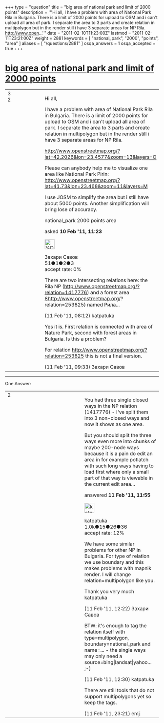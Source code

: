 +++
type = "question"
title = "big area of national park and limit of 2000 points"
description = '''Hi all, I have a problem with area of National Park Rila in Bulgaria. There is a limit of 2000 points for upload to OSM and i can&#x27;t upload all area of park. I separate the area to 3 parts and create relation in multipolygon but in the render still i have 3 separate areas for NP Rila. http://www.open...'''
date = "2011-02-10T11:23:00Z"
lastmod = "2011-02-11T23:21:00Z"
weight = 2881
keywords = [ "national_park", "2000", "points", "area" ]
aliases = [ "/questions/2881" ]
osqa_answers = 1
osqa_accepted = true
+++

<div class="headNormal">

# [big area of national park and limit of 2000 points](/questions/2881/big-area-of-national-park-and-limit-of-2000-points)

</div>

<div id="main-body">

<div id="askform">

<table id="question-table" style="width:100%;">
<colgroup>
<col style="width: 50%" />
<col style="width: 50%" />
</colgroup>
<tbody>
<tr>
<td style="width: 30px; vertical-align: top"><div class="vote-buttons">
<span id="post-2881-upvote" class="ajax-command post-vote up" rel="nofollow" title="I like this post (click again to cancel)"> </span>
<div id="post-2881-score" class="post-score" title="current number of votes">
3
</div>
<span id="post-2881-downvote" class="ajax-command post-vote down" rel="nofollow" title="I dont like this post (click again to cancel)"> </span> <span id="favorite-mark" class="ajax-command favorite-mark" rel="nofollow" title="mark/unmark this question as favorite (click again to cancel)"> </span>
<div id="favorite-count" class="favorite-count">
2
</div>
</div></td>
<td><div id="item-right">
<div class="question-body">
<p>Hi all,</p>
<p>I have a problem with area of National Park Rila in Bulgaria. There is a limit of 2000 points for upload to OSM and i can't upload all area of park. I separate the area to 3 parts and create relation in multipolygon but in the render still i have 3 separate areas for NP Rila.</p>
<p><a href="http://www.openstreetmap.org/?lat=42.2026&amp;lon=23.4577&amp;zoom=13&amp;layers=O">http://www.openstreetmap.org/?lat=42.2026&amp;lon=23.4577&amp;zoom=13&amp;layers=O</a></p>
<p>Please can anybody help me to visualize one area like National Park Pirin: <a href="http://www.openstreetmap.org/?lat=41.73&amp;lon=23.468&amp;zoom=11&amp;layers=M">http://www.openstreetmap.org/?lat=41.73&amp;lon=23.468&amp;zoom=11&amp;layers=M</a></p>
<p>I use JOSM to simplify the area but i still have about 5000 points. Another simplification will bring lose of accuracy.</p>
</div>
<div id="question-tags" class="tags-container tags">
<span class="post-tag tag-link-national_park" rel="tag" title="see questions tagged &#39;national_park&#39;">national_park</span> <span class="post-tag tag-link-2000" rel="tag" title="see questions tagged &#39;2000&#39;">2000</span> <span class="post-tag tag-link-points" rel="tag" title="see questions tagged &#39;points&#39;">points</span> <span class="post-tag tag-link-area" rel="tag" title="see questions tagged &#39;area&#39;">area</span>
</div>
<div id="question-controls" class="post-controls">
&#10;</div>
<div class="post-update-info-container">
<div class="post-update-info post-update-info-user">
<p>asked <strong>10 Feb '11, 11:23</strong></p>
<img src="https://secure.gravatar.com/avatar/d6fd3504f86c1aa945dfb18ed075ed1e?s=32&amp;d=identicon&amp;r=g" class="gravatar" width="32" height="32" alt="%D0%97%D0%B0%D1%85%D0%B0%D1%80%D0%B8%20%D0%A1%D0%B0%D0%B2%D0%BE%D0%B2&#39;s gravatar image" />
<p><span>Захари Савов</span><br />
<span class="score" title="51 reputation points">51</span><span title="1 badges"><span class="badge1">●</span><span class="badgecount">1</span></span><span title="2 badges"><span class="silver">●</span><span class="badgecount">2</span></span><span title="3 badges"><span class="bronze">●</span><span class="badgecount">3</span></span><br />
<span class="accept_rate" title="Rate of the user&#39;s accepted answers">accept rate:</span> <span title="Захари Савов has no accepted answers">0%</span></p>
</div>
</div>
<div id="comments-container-2881" class="comments-container">
<span id="2937"></span>
<div id="comment-2937" class="comment">
<div id="post-2937-score" class="comment-score">
&#10;</div>
<div class="comment-text">
<p>There are two intersecting relations here: the Rila NP (<a href="http://www.openstreetmap.org/?relation=1417776">http://www.openstreetmap.org/?relation=1417776</a>) and a forest area <a href="http://8http://www.openstreetmap.org">8http://www.openstreetmap.org</a>/?relation=253825) named Рила...</p>
</div>
<div id="comment-2937-info" class="comment-info">
<span class="comment-age">(11 Feb '11, 08:12)</span> <span class="comment-user userinfo">katpatuka</span>
</div>
</div>
<span id="2939"></span>
<div id="comment-2939" class="comment">
<div id="post-2939-score" class="comment-score">
&#10;</div>
<div class="comment-text">
<p>Yes it is. First relation is connected with area of Nature Park, second with forest areas in Bulgaria. Is this a problem?</p>
<p>For relation <a href="http://www.openstreetmap.org/?relation=253825">http://www.openstreetmap.org/?relation=253825</a> this is not a final version.</p>
</div>
<div id="comment-2939-info" class="comment-info">
<span class="comment-age">(11 Feb '11, 09:33)</span> <span class="comment-user userinfo">Захари Савов</span>
</div>
</div>
</div>
<div id="comment-tools-2881" class="comment-tools">
&#10;</div>
<div class="clear">
&#10;</div>
<div id="comment-2881-form-container" class="comment-form-container">
&#10;</div>
<div class="clear">
&#10;</div>
</div></td>
</tr>
</tbody>
</table>

------------------------------------------------------------------------

<div class="tabBar">

<span id="sort-top"></span>

<div class="headQuestions">

One Answer:

</div>

</div>

<span id="2943"></span>

<div id="answer-container-2943" class="answer accepted-answer">

<table style="width:100%;">
<colgroup>
<col style="width: 50%" />
<col style="width: 50%" />
</colgroup>
<tbody>
<tr>
<td style="width: 30px; vertical-align: top"><div class="vote-buttons">
<span id="post-2943-upvote" class="ajax-command post-vote up" rel="nofollow" title="I like this post (click again to cancel)"> </span>
<div id="post-2943-score" class="post-score" title="current number of votes">
2
</div>
<span id="post-2943-downvote" class="ajax-command post-vote down" rel="nofollow" title="I dont like this post (click again to cancel)"> </span> <span class="accept-answer on" rel="nofollow" title="Захари Савов has selected this answer as the correct answer"> </span>
</div></td>
<td><div class="item-right">
<div class="answer-body">
<p>You had three single closed ways in the NP relation (1417776) - I've split them into 3 non-closed ways and now it shows as one area.</p>
<p>But you should split the three ways even more into chunks of maybe 200-node ways because it is a pain do edit an area in for example potlatch with such long ways having to load first where only a small part of that way is viewable in the current edit area...</p>
</div>
<div class="answer-controls post-controls">
&#10;</div>
<div class="post-update-info-container">
<div class="post-update-info post-update-info-user">
<p>answered <strong>11 Feb '11, 11:55</strong></p>
<img src="https://secure.gravatar.com/avatar/bc6d0b055d631830f7891d3f89edb66b?s=32&amp;d=identicon&amp;r=g" class="gravatar" width="32" height="32" alt="katpatuka&#39;s gravatar image" />
<p><span>katpatuka</span><br />
<span class="score" title="1041 reputation points"><span>1.0k</span></span><span title="15 badges"><span class="badge1">●</span><span class="badgecount">15</span></span><span title="26 badges"><span class="silver">●</span><span class="badgecount">26</span></span><span title="36 badges"><span class="bronze">●</span><span class="badgecount">36</span></span><br />
<span class="accept_rate" title="Rate of the user&#39;s accepted answers">accept rate:</span> <span title="katpatuka has 2 accepted answers">12%</span></p>
</div>
</div>
<div id="comments-container-2943" class="comments-container">
<span id="2945"></span>
<div id="comment-2945" class="comment">
<div id="post-2945-score" class="comment-score">
&#10;</div>
<div class="comment-text">
<p>We have some similar problems for other NP in Bulgaria. For type of relation we use boundary and this makes problems with mapnik render. I will change relation=multipolygon like you.</p>
<p>Thank you very much katpatuka</p>
</div>
<div id="comment-2945-info" class="comment-info">
<span class="comment-age">(11 Feb '11, 12:22)</span> <span class="comment-user userinfo">Захари Савов</span>
</div>
</div>
<span id="2948"></span>
<div id="comment-2948" class="comment">
<div id="post-2948-score" class="comment-score">
&#10;</div>
<div class="comment-text">
<p>BTW: it's enough to tag the relation itself with type=multipolygon, boundary=national_park and name=... - the single ways may only need a source=bing|landsat|yahoo... ;-)</p>
</div>
<div id="comment-2948-info" class="comment-info">
<span class="comment-age">(11 Feb '11, 12:30)</span> <span class="comment-user userinfo">katpatuka</span>
</div>
</div>
<span id="2972"></span>
<div id="comment-2972" class="comment">
<div id="post-2972-score" class="comment-score">
&#10;</div>
<div class="comment-text">
<p>There are still tools that do not support multipolygons yet so keep the tags.</p>
</div>
<div id="comment-2972-info" class="comment-info">
<span class="comment-age">(11 Feb '11, 23:21)</span> <span class="comment-user userinfo">emj</span>
</div>
</div>
</div>
<div id="comment-tools-2943" class="comment-tools">
&#10;</div>
<div class="clear">
&#10;</div>
<div id="comment-2943-form-container" class="comment-form-container">
&#10;</div>
<div class="clear">
&#10;</div>
</div></td>
</tr>
</tbody>
</table>

</div>

<div class="paginator-container-left">

</div>

</div>

</div>

